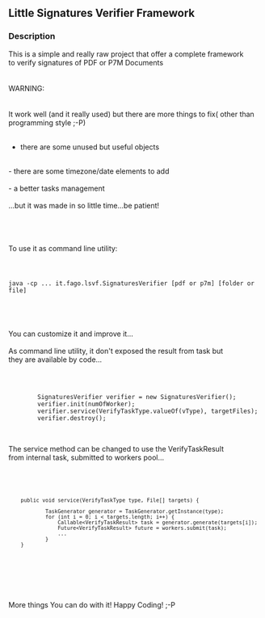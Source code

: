 ## Little Signatures Verifier Framework ##


### Description ###

This is a simple and really raw project that offer a complete framework<br/>
to verify signatures of PDF or P7M Documents<br/> 
<br/>
<br/>
WARNING:<br/>
<br/>
<br/>
It work well (and it really used) but there are more things to fix( other than programming style ;-P)<br/>
<br/>
- there are some unused but useful objects<br/>
<br/>
- there are some timezone/date elements to add<br/>
<br/>
- a better tasks management<br/>
<br/>
...but it was made in so little time...be patient!<br/>
<br/>
<br/>
<br/>
<br/>
To use it as command line utility:<br/>
<pre><code>

java -cp ... it.fago.lsvf.SignaturesVerifier [pdf or p7m] [folder or file]

</code></pre>
<br/>
You can customize it and improve it...<br/>
<br/>
As command line utility, it don't exposed the result from task but<br/>
they are available by code...<br/>
<br/>
<pre><code>

		SignaturesVerifier verifier = new SignaturesVerifier();
		verifier.init(numOfWorker);
		verifier.service(VerifyTaskType.valueOf(vType), targetFiles);
		verifier.destroy();

</code></pre>
<br/>
The service method can be changed to use the VerifyTaskResult <br/>
from internal task, submitted to workers pool...<br/>
<br/>
<pre><code>

		public void service(VerifyTaskType type, File[] targets) {

				TaskGenerator generator = TaskGenerator.getInstance(type);
				for (int i = 0; i < targets.length; i++) {
					Callable<VerifyTaskResult> task = generator.generate(targets[i]);
					Future<VerifyTaskResult> future = workers.submit(task);
					...
				}
		}

</code></pre>
<br/>
<br/>
<br/>
More things You can do with it! Happy Coding! ;-P<br/>
<br/>
<br/>